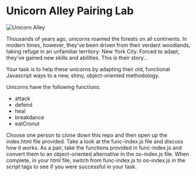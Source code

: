 # Unicorn Alley Pairing Lab

![Unicorn Alley](https://i.imgur.com/1P7ljmp.jpg "Unicorn Alley")

Thousands of years ago, unicorns roamed the forests on all continents. In modern times, however, they've been driven from their verdant woodlands, taking refuge in an unfamiliar territory: New York City. Forced to adapt, they've gained new skills and abilities. This is their story...

Your task is to help these unicorns by adapting their old, functional Javascript ways to a new, shiny, object-oriented methodology.

Unicorns have the following functions:

* attack
* defend
* heal
* breakdance
* eatCronut

Choose one person to clone down this repo and then open up the index.html file provided. Take a look at the func-index.js file and discuss how it works. As a pair, take the functions provided in func-index.js and convert them to an object-oriented alternative in the oo-index.js file. When complete, in your html file, switch from func-index.js to oo-index.js in the script tags to see if you were successful in your task.
